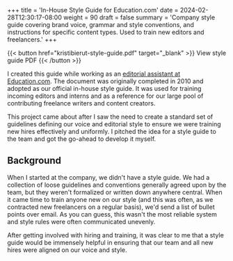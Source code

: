 +++
title = 'In-House Style Guide for Education.com'
date = 2024-02-28T12:30:17-08:00
weight = 90
draft = false
summary = 'Company style guide covering brand voice, grammar and style conventions, and instructions for specific content types. Used to train new editors and freelancers.'
+++

{{< button href="kristibierut-style-guide.pdf" target="_blank" >}}
View style guide PDF
{{< /button >}}

I created this guide while working as an [editorial assistant at Education.com](/experience#product--editorial--educationcomhttpswwweducationcom). The document was originally completed in 2010 and adopted as our official in-house style guide. It was used for training incoming editors and interns and as a reference for our large pool of contributing freelance writers and content creators.

This project came about after I saw the need to create a standard set of guidelines defining our voice and editorial style to ensure we were training new hires effectively and uniformly. I pitched the idea for a style guide to the team and got the go-ahead to develop it myself.

## Background

When I started at the company, we didn't have a style guide. We had a collection of loose guidelines and conventions generally agreed upon by the team, but they weren't formalized or written down anywhere central. When it came time to train anyone new on our style (and this was often, as we contracted new freelancers on a regular basis), we'd send a list of bullet points over email. As you can guess, this wasn't the most reliable system and style rules were often communicated unevenly.

After getting involved with hiring and training, it was clear to me that a style guide would be immensely helpful in ensuring that our team and all new hires were aligned on our voice and style.

<!--
---

## Education.com Style Guide (2010)
This guide provides direction on Education.com’s brand voice and tone, grammar and style conventions, and how to write titles, introductions, and abstracts. It was developed for our editorial team and is most relevant to activity and worksheet content.

These guidelines are recommendations more than a prescriptive formula (aside from a few exceptions, which are noted in the guide). We encourage you to cultivate your own voice and style within the Education.com brand. Every member of the editorial team has their own way of doing and writing, and we’re here to support you in finding yours.

## Voice and Tone
Key to finding success as a writer here is nailing our voice and tone. Education.com is a fun, welcoming, supportive place and we aim to reflect that personality in everything we say.
What’s the difference between voice and tone? Put simply, you can think of voice as what we say and tone as how we say it.

**Voice** is consistent and reflects the style and personality of our brand.  
**Tone** is more flexible and changes depending on the content and the user’s context.

### Voice Guiding Principles
- **Be conversational.** We want our site to feel like having a conversation with a favorite aunt or older sister at the kitchen table. Informal, friendly, and inviting.
- **Be playful.** As creators of content for kids and families, we gravitate naturally toward playfulness. 
- **Be natural.** Avoid sounding forced, contrived, or affected or your writing could come across as overly precious or even sarcastic. Don’t force the fun; if you feel a sentence is awkward, it probably is! Rely on your own instincts and judgment when it comes to making an editorial call (and we’ll help you along the way).
   Tip: Read your writing aloud to catch clunky phrasing.
- **Be clear.** We love to have fun with language and are big fans of playful phrasing, but style should never get in the way of meaning. Above all our writing should be straightforward and easy to understand.

### Notes on Tone
[add text]

## Grammar and Style
[add intro]
- **Use contractions.** Contractions make writing feel less stiff and formal and should be used in most instances unless doing so feels awkward.

  {{< alert "xmark" >}}
  What is more frightening than a greak white shark?
  {{< /alert >}}
  {{< alert "check" >}}
  What's more frightening than a greak white shark?
  {{< /alert >}}

- **Use colloquialisms**, e.g. “let’s face it” or “in a jiffy.” Like contractions, colloquialisms keep your writing casual and fun.

  {{< alert "check" >}}
  Let’s face it, coloring is always better when cats are involved.
  {{< /alert >}}
  {{< alert "check" >}}
  These puppets come together in a jiffy, and are simple enough for very young kids to make.
  {{< /alert >}}

- **Use alliteration**, but in moderate doses. Alliteration is catchy and fun to read and can help expand your writing vocabulary by encouraging you to think of creative ways of expressing an idea. Best applied in moderation, though, as it’s very easy to cross over into the overly silly or cutesy if used too much.

  {{< alert "check" >}}
  Make your child’s day with a coloring page featuring a gaggle of ghosts.
  {{< /alert >}}

- **Use exclamation points**, but again, in moderation. Avoid tacking on an exclamation point to the end of a sentence to try to make it sound fun and exciting. Aim to write engaging text independent of punctuation, and reserve exclamation points for the sentences that really call for them. As a rule, limit exclamation points to one per introduction.
- **Avoid using jargon or overly technical or academic terms**, what we fondly call “teacher talk.” If you’re unsure whether the average reader would be familiar with a term, try to find a more common alternative. If it’s necessary to use an uncommon term, provide a clear and simple explanation.

  {{< alert "xmark" >}}
  Tracing is a great way to boost manual dexterity.
  {{< /alert >}}
  {{< alert "check" >}}
  Tracing is a great way to boost fine motor skills.
  {{< /alert >}}

  {{< alert "xmark" >}}
  Increase your child’s digraph fluency with this phonics worksheet.
  {{< /alert>}}
  {{< alert "check" >}}
  Help your child practice sounding out digraphs. Digraphs are consonant pairs such as “ch” or “ck” that make a single sound.
  {{< /alert >}}

## Writing a Title
The perfect title is clear and descriptive yet interesting and entices the reader to click through. Readers skim titles to find content that interests them, and if a title doesn’t attract or is unclear, they’ll move on.

### Guidelines: Activites & Worksheets
- Titles should tell the reader what the activity or worksheet is about, in as fun and snappy a way as possible.
- For activities, titles take the form of an imperative, beginning with a verb.

  {{< alert "xmark" >}}
  Season Art
  {{< /alert>}}
  {{< alert "check" >}}
  Sculpt the Seasons
  {{< /alert >}}

- Where possible and appropriate, use alliteration and rhyme to inject fun into a mundane subject.

  {{< alert "check" >}}
  Fraction Action: Practice ½
  {{< /alert >}}
  {{< alert "check" >}}
  Get into Grammar: Plural Nouns
  {{< /alert >}}

- When choosing words, try to be specific; avoid using a general term when a specific one is available.

  {{< alert "xmark" >}}
  Make a Toy Box
  {{< /alert>}}
  {{< alert "check" >}}
  Build a Cardboard Play Chest
  {{< /alert >}}

- For worksheets that form a series, choose an introductory phrase that describes the series as a whole, and begin each title with that phrase. In the second half of the title, specify what the worksheet is about.

  {{< alert "check" >}}
  Get into Grammar: Plural Nouns
  {{< /alert >}}
  {{< alert "check" >}}
  Get into Grammar: Spot the Verb
  {{< /alert >}}
  {{< alert "check" >}}
  Get into Grammar: Pronouns
  {{< /alert >}}

- SEO: Always keep SEO (search engine optimization) top of mind. Make sure your title contains the top keyword related to the activity or worksheet. Don’t pepper your title with obscure words that users would be unlikely to type into a search field. Ask yourself: what terms would I search if I wanted to find this?

## Writing an Introduction
When writing an introduction, think short and sweet. Keep these questions in mind as you write: 
1. What is this activity/worksheet all about?
2. What are the learning benefits?
3. Why should users care?

### Guidelines
- Length:
   - Activities: 3-5 sentences
   - Worksheet intros: 3-4 sentences
- Open with a snappy hook to grab the attention of the reader and set a fun tone.
- Spend 1-2 sentences introducing the activity or worksheet and explaining the learning benefits. Avoid giving instructions in the intro; any instructional information should be in the steps.
- Pick 1-2 major learning areas to highlight and only if they really make sense. For a paper bag puppet craft that has a step asking kids to cut various shapes out of construction paper, shape practice is involved but not a major learning benefit. Instead, pretend play is a better fit.
To list fine motor skills or not: Only list fine motor skills if it’s truly one of the primary benefits of the craft, such as stitching. Nearly every craft improves fine motor skills in some way.
- Avoid overusing “your child” and particularly the infamous phrase “your child will.” We think it’s stiff and sounds a bit stale.

  {{< alert "xmark" >}}
  Your child will practice sounding out the letter A.
  {{< /alert >}}
  {{< alert "check" >}}
  Kids practice sounding out the letter A.
  {{< /alert >}}
  {{< alert "check" >}}
  Help your kindergartner practice sounding out the letter A.
  {{< /alert >}}
  {{< alert "check" >}}
  Get your beginning reader to practice sounding out the letter A.
  {{< /alert >}}

- Conclude with a short, fun sentence that wraps up the intro nicely and allows for a smooth transition to the activity body (instructional steps).

## Writing an Abstract
The abstract is the snippet of introductory text that appears under a title when browsing or searching activities or worksheets. Like titles, abstracts play a part in enticing users to read further. A good abstract gives a snapshot of what the activity or worksheet is all about in a clear, concise, and fun way.

### Guidelines
- You don’t have to write the abstract from scratch. Choose a sentence from the activity or worksheet introduction that gives a good overview of the content, then tweak it a bit to make it more direct and compelling. It’s good practice to alter the abstract, even if only slightly, so the intro doesn’t feel too redundant.
- Abstract length should be 1-2 sentences and no longer than two lines. You want to strike a balance between providing enough information to be clear but not overwhelming with a large block of text. A brief snapshot of the content is all that’s needed. Always remember: a good abstract is a short abstract.

-->